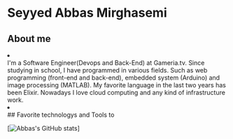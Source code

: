 # Seyyed Abbas Mirghasemi
## About me
<li></li>
I'm a Software Engineer(Devops and Back-End) at Gameria.tv. Since studying in school, I have programmed in various fields. Such as web programming (front-end and back-end), embedded system (Arduino) and image processing (MATLAB). My favorite language in the last two years has been Elixir. Nowadays I love cloud computing and any kind of infrastructure work.
<li></li>
## Favorite technologys and Tools
to


[![Abbas's GitHub stats](https://github-readme-stats.vercel.app/api?username=samirghasemi)]

